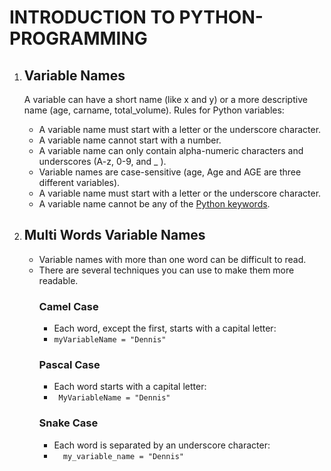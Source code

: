 # INTRODUCTION TO PYTHON-PROGRAMMING
<!DOCTYPE html>
<html>
<body>
    <ol>
        <li>
            <h2>Variable Names</h2>
            <p> A variable can have a short name (like x and y) or a more descriptive name (age, carname, total_volume). Rules for Python variables:</p>
            <ul>
                <li>A variable name must start with a letter or the underscore character.</li>
                <li>A variable name cannot start with a number.</li>
                <li>A variable name can only contain alpha-numeric characters and underscores (A-z, 0-9, and _ ).</li>
                <li>Variable names are case-sensitive (age, Age and AGE are three different variables).</li>
                <li>A variable name must start with a letter or the underscore character.</li>
                <li>A variable name cannot be any of the <a href="https://www.w3schools.com/python/python_ref_keywords.asp" tagret="_blank">Python keywords</a>.</li>
            </ul>
        </li>
        <li>
            <h2>Multi Words Variable Names</h2>
            <ul>
                <li>Variable names with more than one word can be difficult to read.</li>
                <li>
                    There are several techniques you can use to make them more readable.
                    <h3>Camel Case</h3>
                    <ul>
                        <li>Each word, except the first, starts with a capital letter:</li>
                        <li> <code>myVariableName = "Dennis"</code> </li>
                    </ul>
                    <h3>Pascal Case</h3>
                    <ul>
                        <li>Each word starts with a capital letter:</li>
                        <li> <code> MyVariableName = "Dennis" </code> </li>
                    </ul>
                    <h3>Snake Case</h3>
                    <ul>
                        <li>Each word is separated by an underscore character:</li>
                        <li> <code>  my_variable_name = "Dennis"  </code> </li>
                    </ul>
                </li>
            </ul>
        </li>
    </ol>
</body>
</html>
